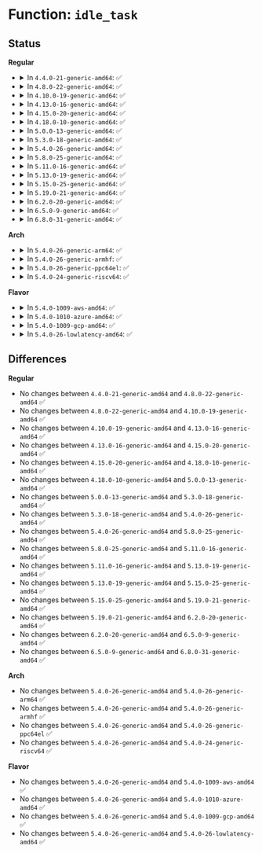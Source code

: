 # Function: <code>idle_task</code>

## Status
<b>Regular</b>
<ul>
<li>
<details>
<summary>In <code>4.4.0-21-generic-amd64</code>: ✅</summary>

```c
struct task_struct * idle_task(int cpu)
```

```json
{
  "name": "idle_task",
  "collision_type": "Unique Global",
  "inline_type": "No",
  "funcs": [
    {
      "addr": 18446744071579556144,
      "name": "idle_task",
      "external": true,
      "loc": "kernel/sched/core.c:3591",
      "file": "kernel/sched/core.c",
      "inline": "seen, unknown",
      "caller_inline": [],
      "caller_func": [
        "kernel/trace/ftrace.c:ftrace_pid_write",
        "kernel/trace/ftrace.c:register_ftrace_graph",
        "kernel/trace/ftrace.c:register_ftrace_graph"
      ]
    }
  ],
  "symbols": [
    {
      "addr": 18446744071579556144,
      "name": "idle_task",
      "section": ".text",
      "bind": "STB_GLOBAL",
      "size": 37
    }
  ]
}
```
</details>
</li>
<li>
<details>
<summary>In <code>4.8.0-22-generic-amd64</code>: ✅</summary>

```c
struct task_struct * idle_task(int cpu)
```

```json
{
  "name": "idle_task",
  "collision_type": "Unique Global",
  "inline_type": "No",
  "funcs": [
    {
      "addr": 18446744071579566816,
      "name": "idle_task",
      "external": true,
      "loc": "kernel/sched/core.c:3844",
      "file": "kernel/sched/core.c",
      "inline": "seen, unknown",
      "caller_inline": [],
      "caller_func": [
        "kernel/trace/ftrace.c:register_ftrace_graph",
        "kernel/trace/ftrace.c:register_ftrace_graph"
      ]
    }
  ],
  "symbols": [
    {
      "addr": 18446744071579566816,
      "name": "idle_task",
      "section": ".text",
      "bind": "STB_GLOBAL",
      "size": 37
    }
  ]
}
```
</details>
</li>
<li>
<details>
<summary>In <code>4.10.0-19-generic-amd64</code>: ✅</summary>

```c
struct task_struct * idle_task(int cpu)
```

```json
{
  "name": "idle_task",
  "collision_type": "Unique Global",
  "inline_type": "No",
  "funcs": [
    {
      "addr": 18446744071579591792,
      "name": "idle_task",
      "external": true,
      "loc": "kernel/sched/core.c:3881",
      "file": "kernel/sched/core.c",
      "inline": "seen, unknown",
      "caller_inline": [],
      "caller_func": [
        "kernel/trace/ftrace.c:register_ftrace_graph",
        "kernel/trace/ftrace.c:register_ftrace_graph"
      ]
    }
  ],
  "symbols": [
    {
      "addr": 18446744071579591792,
      "name": "idle_task",
      "section": ".text",
      "bind": "STB_GLOBAL",
      "size": 37
    }
  ]
}
```
</details>
</li>
<li>
<details>
<summary>In <code>4.13.0-16-generic-amd64</code>: ✅</summary>

```c
struct task_struct * idle_task(int cpu)
```

```json
{
  "name": "idle_task",
  "collision_type": "Unique Global",
  "inline_type": "No",
  "funcs": [
    {
      "addr": 18446744071579576048,
      "name": "idle_task",
      "external": true,
      "loc": "kernel/sched/core.c:3887",
      "file": "kernel/sched/core.c",
      "inline": "seen, unknown",
      "caller_inline": [],
      "caller_func": [
        "kernel/livepatch/transition.c:klp_reverse_transition",
        "kernel/livepatch/transition.c:klp_init_transition",
        "kernel/livepatch/transition.c:klp_try_complete_transition",
        "kernel/livepatch/transition.c:klp_complete_transition",
        "kernel/trace/ftrace.c:register_ftrace_graph",
        "kernel/trace/ftrace.c:register_ftrace_graph"
      ]
    }
  ],
  "symbols": [
    {
      "addr": 18446744071579576048,
      "name": "idle_task",
      "section": ".text",
      "bind": "STB_GLOBAL",
      "size": 37
    }
  ]
}
```
</details>
</li>
<li>
<details>
<summary>In <code>4.15.0-20-generic-amd64</code>: ✅</summary>

```c
struct task_struct * idle_task(int cpu)
```

```json
{
  "name": "idle_task",
  "collision_type": "Unique Global",
  "inline_type": "No",
  "funcs": [
    {
      "addr": 18446744071579605744,
      "name": "idle_task",
      "external": true,
      "loc": "kernel/sched/core.c:3931",
      "file": "kernel/sched/core.c",
      "inline": "seen, unknown",
      "caller_inline": [],
      "caller_func": [
        "kernel/livepatch/transition.c:klp_reverse_transition",
        "kernel/livepatch/transition.c:klp_init_transition",
        "kernel/livepatch/transition.c:klp_try_complete_transition",
        "kernel/livepatch/transition.c:klp_complete_transition",
        "kernel/trace/ftrace.c:register_ftrace_graph",
        "kernel/trace/ftrace.c:register_ftrace_graph"
      ]
    }
  ],
  "symbols": [
    {
      "addr": 18446744071579605744,
      "name": "idle_task",
      "section": ".text",
      "bind": "STB_GLOBAL",
      "size": 37
    }
  ]
}
```
</details>
</li>
<li>
<details>
<summary>In <code>4.18.0-10-generic-amd64</code>: ✅</summary>

```c
struct task_struct * idle_task(int cpu)
```

```json
{
  "name": "idle_task",
  "collision_type": "Unique Global",
  "inline_type": "No",
  "funcs": [
    {
      "addr": 18446744071579637024,
      "name": "idle_task",
      "external": true,
      "loc": "kernel/sched/core.c:4058",
      "file": "kernel/sched/core.c",
      "inline": "seen, unknown",
      "caller_inline": [],
      "caller_func": [
        "kernel/livepatch/transition.c:klp_force_transition",
        "kernel/livepatch/transition.c:klp_reverse_transition",
        "kernel/livepatch/transition.c:klp_init_transition",
        "kernel/livepatch/transition.c:klp_try_complete_transition",
        "kernel/livepatch/transition.c:klp_complete_transition",
        "kernel/trace/ftrace.c:register_ftrace_graph",
        "kernel/trace/ftrace.c:register_ftrace_graph"
      ]
    }
  ],
  "symbols": [
    {
      "addr": 18446744071579637024,
      "name": "idle_task",
      "section": ".text",
      "bind": "STB_GLOBAL",
      "size": 37
    }
  ]
}
```
</details>
</li>
<li>
<details>
<summary>In <code>5.0.0-13-generic-amd64</code>: ✅</summary>

```c
struct task_struct * idle_task(int cpu)
```

```json
{
  "name": "idle_task",
  "collision_type": "Unique Global",
  "inline_type": "No",
  "funcs": [
    {
      "addr": 18446744071579674704,
      "name": "idle_task",
      "external": true,
      "loc": "kernel/sched/core.c:4043",
      "file": "kernel/sched/core.c",
      "inline": "seen, unknown",
      "caller_inline": [],
      "caller_func": [
        "kernel/livepatch/transition.c:klp_force_transition",
        "kernel/livepatch/transition.c:klp_reverse_transition",
        "kernel/livepatch/transition.c:klp_init_transition",
        "kernel/livepatch/transition.c:klp_try_complete_transition",
        "kernel/livepatch/transition.c:klp_complete_transition",
        "kernel/trace/fgraph.c:register_ftrace_graph",
        "kernel/trace/fgraph.c:register_ftrace_graph"
      ]
    }
  ],
  "symbols": [
    {
      "addr": 18446744071579674704,
      "name": "idle_task",
      "section": ".text",
      "bind": "STB_GLOBAL",
      "size": 37
    }
  ]
}
```
</details>
</li>
<li>
<details>
<summary>In <code>5.3.0-18-generic-amd64</code>: ✅</summary>

```c
struct task_struct * idle_task(int cpu)
```

```json
{
  "name": "idle_task",
  "collision_type": "Unique Global",
  "inline_type": "No",
  "funcs": [
    {
      "addr": 18446744071579706624,
      "name": "idle_task",
      "external": true,
      "loc": "kernel/sched/core.c:4462",
      "file": "kernel/sched/core.c",
      "inline": "seen, unknown",
      "caller_inline": [],
      "caller_func": [
        "kernel/livepatch/transition.c:klp_force_transition",
        "kernel/livepatch/transition.c:klp_reverse_transition",
        "kernel/livepatch/transition.c:klp_init_transition",
        "kernel/livepatch/transition.c:klp_try_complete_transition",
        "kernel/livepatch/transition.c:klp_complete_transition",
        "kernel/trace/fgraph.c:start_graph_tracing",
        "kernel/trace/fgraph.c:start_graph_tracing"
      ]
    }
  ],
  "symbols": [
    {
      "addr": 18446744071579706624,
      "name": "idle_task",
      "section": ".text",
      "bind": "STB_GLOBAL",
      "size": 37
    }
  ]
}
```
</details>
</li>
<li>
<details>
<summary>In <code>5.4.0-26-generic-amd64</code>: ✅</summary>

```c
struct task_struct * idle_task(int cpu)
```

```json
{
  "name": "idle_task",
  "collision_type": "Unique Global",
  "inline_type": "No",
  "funcs": [
    {
      "addr": 18446744071579748720,
      "name": "idle_task",
      "external": true,
      "loc": "kernel/sched/core.c:4664",
      "file": "kernel/sched/core.c",
      "inline": "seen, unknown",
      "caller_inline": [],
      "caller_func": [
        "kernel/livepatch/transition.c:klp_force_transition",
        "kernel/livepatch/transition.c:klp_reverse_transition",
        "kernel/livepatch/transition.c:klp_init_transition",
        "kernel/livepatch/transition.c:klp_try_complete_transition",
        "kernel/livepatch/transition.c:klp_complete_transition",
        "kernel/trace/fgraph.c:start_graph_tracing",
        "kernel/trace/fgraph.c:start_graph_tracing"
      ]
    }
  ],
  "symbols": [
    {
      "addr": 18446744071579748720,
      "name": "idle_task",
      "section": ".text",
      "bind": "STB_GLOBAL",
      "size": 37
    }
  ]
}
```
</details>
</li>
<li>
<details>
<summary>In <code>5.8.0-25-generic-amd64</code>: ✅</summary>

```c
struct task_struct * idle_task(int cpu)
```

```json
{
  "name": "idle_task",
  "collision_type": "Unique Global",
  "inline_type": "No",
  "funcs": [
    {
      "addr": 18446744071579784432,
      "name": "idle_task",
      "external": true,
      "loc": "kernel/sched/core.c:4897",
      "file": "kernel/sched/core.c",
      "inline": "seen, unknown",
      "caller_inline": [],
      "caller_func": [
        "kernel/rcu/update.c:rcu_tasks_trace_postscan",
        "kernel/livepatch/transition.c:klp_force_transition",
        "kernel/livepatch/transition.c:klp_reverse_transition",
        "kernel/livepatch/transition.c:klp_init_transition",
        "kernel/livepatch/transition.c:klp_try_complete_transition",
        "kernel/livepatch/transition.c:klp_complete_transition",
        "kernel/trace/fgraph.c:start_graph_tracing",
        "kernel/trace/fgraph.c:start_graph_tracing"
      ]
    }
  ],
  "symbols": [
    {
      "addr": 18446744071579784432,
      "name": "idle_task",
      "section": ".text",
      "bind": "STB_GLOBAL",
      "size": 37
    }
  ]
}
```
</details>
</li>
<li>
<details>
<summary>In <code>5.11.0-16-generic-amd64</code>: ✅</summary>

```c
struct task_struct * idle_task(int cpu)
```

```json
{
  "name": "idle_task",
  "collision_type": "Unique Global",
  "inline_type": "No",
  "funcs": [
    {
      "addr": 18446744071579774880,
      "name": "idle_task",
      "external": true,
      "loc": "kernel/sched/core.c:5670",
      "file": "kernel/sched/core.c",
      "inline": "seen, unknown",
      "caller_inline": [],
      "caller_func": [
        "kernel/rcu/update.c:rcu_tasks_trace_postscan",
        "kernel/livepatch/transition.c:klp_force_transition",
        "kernel/livepatch/transition.c:klp_reverse_transition",
        "kernel/livepatch/transition.c:klp_init_transition",
        "kernel/livepatch/transition.c:klp_try_complete_transition",
        "kernel/livepatch/transition.c:klp_complete_transition",
        "kernel/trace/fgraph.c:start_graph_tracing",
        "kernel/trace/fgraph.c:start_graph_tracing"
      ]
    }
  ],
  "symbols": [
    {
      "addr": 18446744071579774880,
      "name": "idle_task",
      "section": ".text",
      "bind": "STB_GLOBAL",
      "size": 37
    }
  ]
}
```
</details>
</li>
<li>
<details>
<summary>In <code>5.13.0-19-generic-amd64</code>: ✅</summary>

```c
struct task_struct * idle_task(int cpu)
```

```json
{
  "name": "idle_task",
  "collision_type": "Unique Global",
  "inline_type": "No",
  "funcs": [
    {
      "addr": 18446744071579782768,
      "name": "idle_task",
      "external": true,
      "loc": "kernel/sched/core.c:5885",
      "file": "kernel/sched/core.c",
      "inline": "seen, unknown",
      "caller_inline": [],
      "caller_func": [
        "kernel/rcu/update.c:rcu_tasks_trace_postscan",
        "kernel/livepatch/transition.c:klp_force_transition",
        "kernel/livepatch/transition.c:klp_reverse_transition",
        "kernel/livepatch/transition.c:klp_init_transition",
        "kernel/livepatch/transition.c:klp_try_complete_transition",
        "kernel/livepatch/transition.c:klp_complete_transition",
        "kernel/trace/fgraph.c:start_graph_tracing",
        "kernel/trace/fgraph.c:start_graph_tracing"
      ]
    }
  ],
  "symbols": [
    {
      "addr": 18446744071579782768,
      "name": "idle_task",
      "section": ".text",
      "bind": "STB_GLOBAL",
      "size": 37
    }
  ]
}
```
</details>
</li>
<li>
<details>
<summary>In <code>5.15.0-25-generic-amd64</code>: ✅</summary>

```c
struct task_struct * idle_task(int cpu)
```

```json
{
  "name": "idle_task",
  "collision_type": "Unique Global",
  "inline_type": "No",
  "funcs": [
    {
      "addr": 18446744071579876752,
      "name": "idle_task",
      "external": true,
      "loc": "kernel/sched/core.c:7048",
      "file": "kernel/sched/core.c",
      "inline": "seen, unknown",
      "caller_inline": [],
      "caller_func": [
        "kernel/rcu/update.c:rcu_tasks_trace_postscan",
        "kernel/livepatch/transition.c:klp_force_transition",
        "kernel/livepatch/transition.c:klp_reverse_transition",
        "kernel/livepatch/transition.c:klp_init_transition",
        "kernel/livepatch/transition.c:klp_try_complete_transition",
        "kernel/livepatch/transition.c:klp_complete_transition",
        "kernel/trace/fgraph.c:start_graph_tracing",
        "kernel/trace/fgraph.c:start_graph_tracing"
      ]
    }
  ],
  "symbols": [
    {
      "addr": 18446744071579876752,
      "name": "idle_task",
      "section": ".text",
      "bind": "STB_GLOBAL",
      "size": 69
    }
  ]
}
```
</details>
</li>
<li>
<details>
<summary>In <code>5.19.0-21-generic-amd64</code>: ✅</summary>

```c
struct task_struct * idle_task(int cpu)
```

```json
{
  "name": "idle_task",
  "collision_type": "Unique Global",
  "inline_type": "No",
  "funcs": [
    {
      "addr": 18446744071579992640,
      "name": "idle_task",
      "external": true,
      "loc": "kernel/sched/core.c:7140",
      "file": "kernel/sched/core.c",
      "inline": "seen, unknown",
      "caller_inline": [],
      "caller_func": [
        "kernel/rcu/update.c:rcu_tasks_trace_postscan",
        "kernel/livepatch/transition.c:klp_force_transition",
        "kernel/livepatch/transition.c:klp_reverse_transition",
        "kernel/livepatch/transition.c:klp_init_transition",
        "kernel/livepatch/transition.c:klp_try_complete_transition",
        "kernel/livepatch/transition.c:klp_complete_transition",
        "kernel/trace/fgraph.c:start_graph_tracing",
        "kernel/trace/fgraph.c:start_graph_tracing"
      ]
    }
  ],
  "symbols": [
    {
      "addr": 18446744071579992640,
      "name": "idle_task",
      "section": ".text",
      "bind": "STB_GLOBAL",
      "size": 77
    }
  ]
}
```
</details>
</li>
<li>
<details>
<summary>In <code>6.2.0-20-generic-amd64</code>: ✅</summary>

```c
struct task_struct * idle_task(int cpu)
```

```json
{
  "name": "idle_task",
  "collision_type": "Unique Global",
  "inline_type": "No",
  "funcs": [
    {
      "addr": 18446744071580154064,
      "name": "idle_task",
      "external": true,
      "loc": "kernel/sched/core.c:7281",
      "file": "kernel/sched/core.c",
      "inline": "seen, unknown",
      "caller_inline": [],
      "caller_func": [
        "kernel/livepatch/transition.c:klp_force_transition",
        "kernel/livepatch/transition.c:klp_reverse_transition",
        "kernel/livepatch/transition.c:klp_init_transition",
        "kernel/livepatch/transition.c:klp_start_transition",
        "kernel/livepatch/transition.c:klp_try_complete_transition",
        "kernel/livepatch/transition.c:klp_complete_transition",
        "kernel/trace/fgraph.c:start_graph_tracing",
        "kernel/trace/fgraph.c:start_graph_tracing"
      ]
    }
  ],
  "symbols": [
    {
      "addr": 18446744071580154064,
      "name": "idle_task",
      "section": ".text",
      "bind": "STB_GLOBAL",
      "size": 77
    }
  ]
}
```
</details>
</li>
<li>
<details>
<summary>In <code>6.5.0-9-generic-amd64</code>: ✅</summary>

```c
struct task_struct * idle_task(int cpu)
```

```json
{
  "name": "idle_task",
  "collision_type": "Unique Global",
  "inline_type": "No",
  "funcs": [
    {
      "addr": 18446744071580204576,
      "name": "idle_task",
      "external": true,
      "loc": "kernel/sched/core.c:7382",
      "file": "kernel/sched/core.c",
      "inline": "seen, unknown",
      "caller_inline": [],
      "caller_func": [
        "kernel/livepatch/transition.c:klp_force_transition",
        "kernel/livepatch/transition.c:klp_reverse_transition",
        "kernel/livepatch/transition.c:klp_init_transition",
        "kernel/livepatch/transition.c:klp_start_transition",
        "kernel/livepatch/transition.c:klp_try_complete_transition",
        "kernel/livepatch/transition.c:klp_complete_transition",
        "kernel/trace/fgraph.c:start_graph_tracing",
        "kernel/trace/fgraph.c:start_graph_tracing"
      ]
    }
  ],
  "symbols": [
    {
      "addr": 18446744071580204576,
      "name": "idle_task",
      "section": ".text",
      "bind": "STB_GLOBAL",
      "size": 77
    }
  ]
}
```
</details>
</li>
<li>
<details>
<summary>In <code>6.8.0-31-generic-amd64</code>: ✅</summary>

```c
struct task_struct * idle_task(int cpu)
```

```json
{
  "name": "idle_task",
  "collision_type": "Unique Global",
  "inline_type": "No",
  "funcs": [
    {
      "addr": 18446744071580253136,
      "name": "idle_task",
      "external": true,
      "loc": "kernel/sched/core.c:7432",
      "file": "kernel/sched/core.c",
      "inline": "seen, unknown",
      "caller_inline": [],
      "caller_func": [
        "kernel/rcu/update.c:trc_inspect_reader",
        "kernel/rcu/update.c:check_holdout_task",
        "kernel/livepatch/transition.c:klp_force_transition",
        "kernel/livepatch/transition.c:klp_reverse_transition",
        "kernel/livepatch/transition.c:klp_init_transition",
        "kernel/livepatch/transition.c:klp_start_transition",
        "kernel/livepatch/transition.c:klp_try_complete_transition",
        "kernel/livepatch/transition.c:klp_complete_transition",
        "kernel/trace/fgraph.c:start_graph_tracing",
        "kernel/trace/fgraph.c:start_graph_tracing"
      ]
    }
  ],
  "symbols": [
    {
      "addr": 18446744071580253136,
      "name": "idle_task",
      "section": ".text",
      "bind": "STB_GLOBAL",
      "size": 77
    }
  ]
}
```
</details>
</li>
</ul>
<b>Arch</b>
<ul>
<li>
<details>
<summary>In <code>5.4.0-26-generic-arm64</code>: ✅</summary>

```c
struct task_struct * idle_task(int cpu)
```

```json
{
  "name": "idle_task",
  "collision_type": "Unique Global",
  "inline_type": "No",
  "funcs": [
    {
      "addr": 18446603336490927336,
      "name": "idle_task",
      "external": true,
      "loc": "kernel/sched/core.c:4664",
      "file": "kernel/sched/core.c",
      "inline": "seen, unknown",
      "caller_inline": [],
      "caller_func": [
        "kernel/trace/fgraph.c:start_graph_tracing",
        "kernel/trace/fgraph.c:start_graph_tracing"
      ]
    }
  ],
  "symbols": [
    {
      "addr": 18446603336490927336,
      "name": "idle_task",
      "section": ".text",
      "bind": "STB_GLOBAL",
      "size": 64
    }
  ]
}
```
</details>
</li>
<li>
<details>
<summary>In <code>5.4.0-26-generic-armhf</code>: ✅</summary>

```c
struct task_struct * idle_task(int cpu)
```

```json
{
  "name": "idle_task",
  "collision_type": "Unique Global",
  "inline_type": "No",
  "funcs": [
    {
      "addr": 3224945136,
      "name": "idle_task",
      "external": true,
      "loc": "kernel/sched/core.c:4664",
      "file": "kernel/sched/core.c",
      "inline": "seen, unknown",
      "caller_inline": [],
      "caller_func": [
        "kernel/trace/fgraph.c:start_graph_tracing",
        "kernel/trace/fgraph.c:start_graph_tracing"
      ]
    }
  ],
  "symbols": [
    {
      "addr": 3224945136,
      "name": "idle_task",
      "section": ".text",
      "bind": "STB_GLOBAL",
      "size": 52
    }
  ]
}
```
</details>
</li>
<li>
<details>
<summary>In <code>5.4.0-26-generic-ppc64el</code>: ✅</summary>

```c
struct task_struct * idle_task(int cpu)
```

```json
{
  "name": "idle_task",
  "collision_type": "Unique Global",
  "inline_type": "No",
  "funcs": [
    {
      "addr": 13835058055283780416,
      "name": "idle_task",
      "external": true,
      "loc": "kernel/sched/core.c:4664",
      "file": "kernel/sched/core.c",
      "inline": "seen, unknown",
      "caller_inline": [],
      "caller_func": [
        "kernel/livepatch/transition.c:klp_force_transition",
        "kernel/livepatch/transition.c:klp_reverse_transition",
        "kernel/livepatch/transition.c:klp_init_transition",
        "kernel/livepatch/transition.c:klp_try_complete_transition",
        "kernel/livepatch/transition.c:klp_complete_transition",
        "kernel/trace/fgraph.c:start_graph_tracing",
        "kernel/trace/fgraph.c:start_graph_tracing"
      ]
    }
  ],
  "symbols": [
    {
      "addr": 13835058055283780416,
      "name": "idle_task",
      "section": ".text",
      "bind": "STB_GLOBAL",
      "size": 52
    }
  ]
}
```
</details>
</li>
<li>
<details>
<summary>In <code>5.4.0-24-generic-riscv64</code>: ✅</summary>

```c
struct task_struct * idle_task(int cpu)
```

```json
{
  "name": "idle_task",
  "collision_type": "Unique Global",
  "inline_type": "No",
  "funcs": [
    {
      "addr": 18446743936271562844,
      "name": "idle_task",
      "external": true,
      "loc": "kernel/sched/core.c:4664",
      "file": "kernel/sched/core.c",
      "inline": "seen, unknown",
      "caller_inline": [],
      "caller_func": [
        "kernel/trace/fgraph.c:register_ftrace_graph",
        "kernel/trace/fgraph.c:register_ftrace_graph"
      ]
    }
  ],
  "symbols": [
    {
      "addr": 18446743936271562844,
      "name": "idle_task",
      "section": ".text",
      "bind": "STB_GLOBAL",
      "size": 64
    }
  ]
}
```
</details>
</li>
</ul>
<b>Flavor</b>
<ul>
<li>
<details>
<summary>In <code>5.4.0-1009-aws-amd64</code>: ✅</summary>

```c
struct task_struct * idle_task(int cpu)
```

```json
{
  "name": "idle_task",
  "collision_type": "Unique Global",
  "inline_type": "No",
  "funcs": [
    {
      "addr": 18446744071579724672,
      "name": "idle_task",
      "external": true,
      "loc": "kernel/sched/core.c:4664",
      "file": "kernel/sched/core.c",
      "inline": "seen, unknown",
      "caller_inline": [],
      "caller_func": [
        "kernel/livepatch/transition.c:klp_force_transition",
        "kernel/livepatch/transition.c:klp_reverse_transition",
        "kernel/livepatch/transition.c:klp_init_transition",
        "kernel/livepatch/transition.c:klp_try_complete_transition",
        "kernel/livepatch/transition.c:klp_complete_transition",
        "kernel/trace/fgraph.c:start_graph_tracing",
        "kernel/trace/fgraph.c:start_graph_tracing"
      ]
    }
  ],
  "symbols": [
    {
      "addr": 18446744071579724672,
      "name": "idle_task",
      "section": ".text",
      "bind": "STB_GLOBAL",
      "size": 37
    }
  ]
}
```
</details>
</li>
<li>
<details>
<summary>In <code>5.4.0-1010-azure-amd64</code>: ✅</summary>

```c
struct task_struct * idle_task(int cpu)
```

```json
{
  "name": "idle_task",
  "collision_type": "Unique Global",
  "inline_type": "No",
  "funcs": [
    {
      "addr": 18446744071579653232,
      "name": "idle_task",
      "external": true,
      "loc": "kernel/sched/core.c:4664",
      "file": "kernel/sched/core.c",
      "inline": "seen, unknown",
      "caller_inline": [],
      "caller_func": [
        "kernel/livepatch/transition.c:klp_force_transition",
        "kernel/livepatch/transition.c:klp_reverse_transition",
        "kernel/livepatch/transition.c:klp_init_transition",
        "kernel/livepatch/transition.c:klp_try_complete_transition",
        "kernel/livepatch/transition.c:klp_complete_transition",
        "kernel/trace/fgraph.c:start_graph_tracing",
        "kernel/trace/fgraph.c:start_graph_tracing"
      ]
    }
  ],
  "symbols": [
    {
      "addr": 18446744071579653232,
      "name": "idle_task",
      "section": ".text",
      "bind": "STB_GLOBAL",
      "size": 37
    }
  ]
}
```
</details>
</li>
<li>
<details>
<summary>In <code>5.4.0-1009-gcp-amd64</code>: ✅</summary>

```c
struct task_struct * idle_task(int cpu)
```

```json
{
  "name": "idle_task",
  "collision_type": "Unique Global",
  "inline_type": "No",
  "funcs": [
    {
      "addr": 18446744071579711424,
      "name": "idle_task",
      "external": true,
      "loc": "kernel/sched/core.c:4664",
      "file": "kernel/sched/core.c",
      "inline": "seen, unknown",
      "caller_inline": [],
      "caller_func": [
        "kernel/livepatch/transition.c:klp_force_transition",
        "kernel/livepatch/transition.c:klp_reverse_transition",
        "kernel/livepatch/transition.c:klp_init_transition",
        "kernel/livepatch/transition.c:klp_try_complete_transition",
        "kernel/livepatch/transition.c:klp_complete_transition",
        "kernel/trace/fgraph.c:start_graph_tracing",
        "kernel/trace/fgraph.c:start_graph_tracing"
      ]
    }
  ],
  "symbols": [
    {
      "addr": 18446744071579711424,
      "name": "idle_task",
      "section": ".text",
      "bind": "STB_GLOBAL",
      "size": 37
    }
  ]
}
```
</details>
</li>
<li>
<details>
<summary>In <code>5.4.0-26-lowlatency-amd64</code>: ✅</summary>

```c
struct task_struct * idle_task(int cpu)
```

```json
{
  "name": "idle_task",
  "collision_type": "Unique Global",
  "inline_type": "No",
  "funcs": [
    {
      "addr": 18446744071579756352,
      "name": "idle_task",
      "external": true,
      "loc": "kernel/sched/core.c:4664",
      "file": "kernel/sched/core.c",
      "inline": "seen, unknown",
      "caller_inline": [],
      "caller_func": [
        "kernel/livepatch/transition.c:klp_force_transition",
        "kernel/livepatch/transition.c:klp_reverse_transition",
        "kernel/livepatch/transition.c:klp_init_transition",
        "kernel/livepatch/transition.c:klp_try_complete_transition",
        "kernel/livepatch/transition.c:klp_complete_transition",
        "kernel/trace/fgraph.c:start_graph_tracing",
        "kernel/trace/fgraph.c:start_graph_tracing"
      ]
    }
  ],
  "symbols": [
    {
      "addr": 18446744071579756352,
      "name": "idle_task",
      "section": ".text",
      "bind": "STB_GLOBAL",
      "size": 37
    }
  ]
}
```
</details>
</li>
</ul>

## Differences
<b>Regular</b>
<ul>
<li>
No changes between <code>4.4.0-21-generic-amd64</code> and <code>4.8.0-22-generic-amd64</code> ✅
</li>
<li>
No changes between <code>4.8.0-22-generic-amd64</code> and <code>4.10.0-19-generic-amd64</code> ✅
</li>
<li>
No changes between <code>4.10.0-19-generic-amd64</code> and <code>4.13.0-16-generic-amd64</code> ✅
</li>
<li>
No changes between <code>4.13.0-16-generic-amd64</code> and <code>4.15.0-20-generic-amd64</code> ✅
</li>
<li>
No changes between <code>4.15.0-20-generic-amd64</code> and <code>4.18.0-10-generic-amd64</code> ✅
</li>
<li>
No changes between <code>4.18.0-10-generic-amd64</code> and <code>5.0.0-13-generic-amd64</code> ✅
</li>
<li>
No changes between <code>5.0.0-13-generic-amd64</code> and <code>5.3.0-18-generic-amd64</code> ✅
</li>
<li>
No changes between <code>5.3.0-18-generic-amd64</code> and <code>5.4.0-26-generic-amd64</code> ✅
</li>
<li>
No changes between <code>5.4.0-26-generic-amd64</code> and <code>5.8.0-25-generic-amd64</code> ✅
</li>
<li>
No changes between <code>5.8.0-25-generic-amd64</code> and <code>5.11.0-16-generic-amd64</code> ✅
</li>
<li>
No changes between <code>5.11.0-16-generic-amd64</code> and <code>5.13.0-19-generic-amd64</code> ✅
</li>
<li>
No changes between <code>5.13.0-19-generic-amd64</code> and <code>5.15.0-25-generic-amd64</code> ✅
</li>
<li>
No changes between <code>5.15.0-25-generic-amd64</code> and <code>5.19.0-21-generic-amd64</code> ✅
</li>
<li>
No changes between <code>5.19.0-21-generic-amd64</code> and <code>6.2.0-20-generic-amd64</code> ✅
</li>
<li>
No changes between <code>6.2.0-20-generic-amd64</code> and <code>6.5.0-9-generic-amd64</code> ✅
</li>
<li>
No changes between <code>6.5.0-9-generic-amd64</code> and <code>6.8.0-31-generic-amd64</code> ✅
</li>
</ul>
<b>Arch</b>
<ul>
<li>
No changes between <code>5.4.0-26-generic-amd64</code> and <code>5.4.0-26-generic-arm64</code> ✅
</li>
<li>
No changes between <code>5.4.0-26-generic-amd64</code> and <code>5.4.0-26-generic-armhf</code> ✅
</li>
<li>
No changes between <code>5.4.0-26-generic-amd64</code> and <code>5.4.0-26-generic-ppc64el</code> ✅
</li>
<li>
No changes between <code>5.4.0-26-generic-amd64</code> and <code>5.4.0-24-generic-riscv64</code> ✅
</li>
</ul>
<b>Flavor</b>
<ul>
<li>
No changes between <code>5.4.0-26-generic-amd64</code> and <code>5.4.0-1009-aws-amd64</code> ✅
</li>
<li>
No changes between <code>5.4.0-26-generic-amd64</code> and <code>5.4.0-1010-azure-amd64</code> ✅
</li>
<li>
No changes between <code>5.4.0-26-generic-amd64</code> and <code>5.4.0-1009-gcp-amd64</code> ✅
</li>
<li>
No changes between <code>5.4.0-26-generic-amd64</code> and <code>5.4.0-26-lowlatency-amd64</code> ✅
</li>
</ul>
